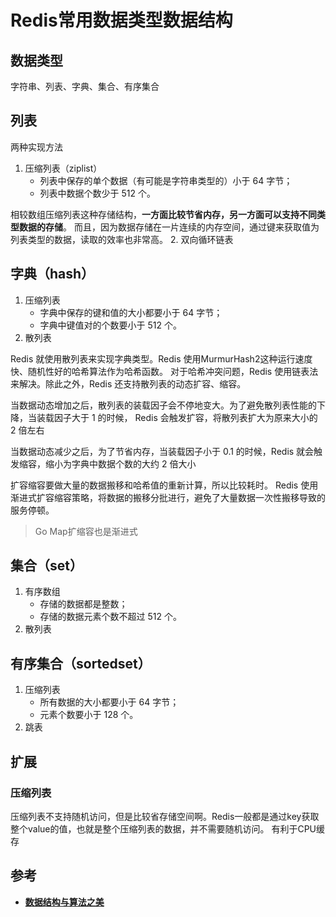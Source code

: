 # Redis常用数据类型数据结构

## 数据类型
字符串、列表、字典、集合、有序集合

## 列表
两种实现方法
1. 压缩列表（ziplist）
    * 列表中保存的单个数据（有可能是字符串类型的）小于 64 字节；
    * 列表中数据个数少于 512 个。 
    
相较数组压缩列表这种存储结构，**一方面比较节省内存，另一方面可以支持不同类型数据的存储**。
而且，因为数据存储在一片连续的内存空间，通过键来获取值为列表类型的数据，读取的效率也非常高。
2. 双向循环链表

## 字典（hash）
1. 压缩列表
   * 字典中保存的键和值的大小都要小于 64 字节；
   * 字典中键值对的个数要小于 512 个。
2. 散列表
   
Redis 就使用散列表来实现字典类型。Redis 使用MurmurHash2这种运行速度快、随机性好的哈希算法作为哈希函数。
对于哈希冲突问题，Redis 使用链表法来解决。除此之外，Redis 还支持散列表的动态扩容、缩容。

当数据动态增加之后，散列表的装载因子会不停地变大。为了避免散列表性能的下降，当装载因子大于 1 的时候，
Redis 会触发扩容，将散列表扩大为原来大小的 2 倍左右

当数据动态减少之后，为了节省内存，当装载因子小于 0.1 的时候，Redis 就会触发缩容，缩小为字典中数据个数的大约 2 倍大小

扩容缩容要做大量的数据搬移和哈希值的重新计算，所以比较耗时。
Redis 使用渐进式扩容缩容策略，将数据的搬移分批进行，避免了大量数据一次性搬移导致的服务停顿。
>Go Map扩缩容也是渐进式

## 集合（set）
1. 有序数组
   * 存储的数据都是整数；
   * 存储的数据元素个数不超过 512 个。
2. 散列表

## 有序集合（sortedset）
1. 压缩列表
   * 所有数据的大小都要小于 64 字节；
   * 元素个数要小于 128 个。
2. 跳表

## 扩展
### 压缩列表
压缩列表不支持随机访问，但是比较省存储空间啊。Redis一般都是通过key获取整个value的值，也就是整个压缩列表的数据，并不需要随机访问。
有利于CPU缓存

## 参考
* [**数据结构与算法之美**](http://gk.link/a/10p9l)